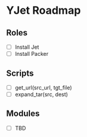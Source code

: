 # YJet Roadmap 

## Roles 

- [ ] Install Jet 
- [ ] Install Packer 

## Scripts 

- [ ] get_url(src_url, tgt_file) 
- [ ] expand_tar(src, dest) 

## Modules 

- [ ] TBD

